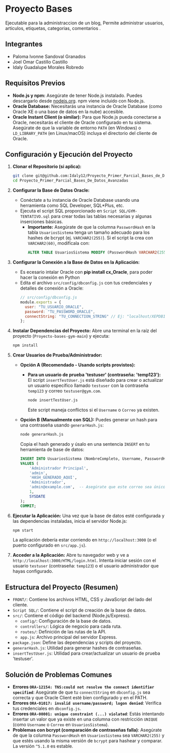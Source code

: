 # Proyecto Bases 

Ejecutable para la administraccion de un blog, Permite administrar usuarios, articulos, etiquetas, categorias, comentarios
.

## Integrantes

*   Paloma Ivonne Sandoval Granados
*   Joel Omar Castillo Castillo
*   Idaly Guadalupe Morales Robredo

## Requisitos Previos

*   **Node.js y npm:** Asegúrate de tener Node.js instalado. Puedes descargarlo desde [nodejs.org](https://nodejs.org/). npm viene incluido con Node.js.   
*   **Oracle Database:** Necesitarás una instancia de Oracle Database (como Oracle XE o una base de datos en la nube) accesible.
*   **Oracle Instant Client (o similar):** Para que Node.js pueda conectarse a Oracle, necesitarás el cliente de Oracle configurado en tu sistema. Asegúrate de que la variable de entorno `PATH` (en Windows) o `LD_LIBRARY_PATH` (en Linux/macOS) incluya el directorio del cliente de Oracle.

## Configuración y Ejecución del Proyecto

1.  **Clonar el Repositorio (si aplica):**
    ```bash
    git clone git@github.com:Idaly12/Proyecto_Primer_Parcial_Bases_de_Datos_Avanzadas.git
    cd Proyecto_Primer_Parcial_Bases_De_Datos_Avanzadas
    ```

2.  **Configurar la Base de Datos Oracle:**
    *   Conéctate a tu instancia de Oracle Database usando una herramienta como SQL Developer, SQL*Plus, etc.
    *   Ejecuta el script SQL proporcionado en `Script SQL/GYM-TENTATIVO.sql` para crear todas las tablas necesarias y algunas inserciones básicas.
        *   **Importante:** Asegúrate de que la columna `PasswordHash` en la tabla `UsuariosSistema` tenga un tamaño adecuado para los hashes de bcrypt (ej. `VARCHAR2(255)`). Si el script la crea con `VARCHAR2(60)`, modifícala con:
            ```sql
            ALTER TABLE UsuariosSistema MODIFY (PasswordHash VARCHAR2(255));
            ```

3.  **Configurar la Conexión a la Base de Datos en la Aplicación:**
    * Es ecesario intalar Oracle con **pip install cx_Oracle**, para poder hacer la conexión en Python 
    *   Edita el archivo `src/config/dbconfig.js` con tus credenciales y detalles de conexión a Oracle:
        ```javascript
        // src/config/dbconfig.js
        module.exports = {
          user: "TU_USUARIO_ORACLE",
          password: "TU_PASSWORD_ORACLE",
          connectString: "TU_CONNECTION_STRING" // Ej: "localhost/XEPDB1" o "hostname:port/service_name"
        };
        ```

5.  **Instalar Dependencias del Proyecto:**
    Abre una terminal en la raíz del proyecto (`Proyecto-bases-gym-main`) y ejecuta:
    ```bash
    npm install
    ```

6.  **Crear Usuarios de Prueba/Administrador:**
    *   **Opción A (Recomendado - Usando scripts provistos):**
        *   **Para un usuario de prueba 'testuser' (contraseña: 'temp123'):**
            El script `insertTestUser.js` está diseñado para crear o actualizar un usuario específico llamado `testuser` con la contraseña `temp123` y correo `testuser@gym.com`.
            ```bash
            node insertTestUser.js
            ```
            Este script maneja conflictos si el `Username` o `Correo` ya existen.

    *   **Opción B (Manualmente con SQL):**
        Puedes generar un hash para una contraseña usando `generarHash.js`:
        ```bash
        node generarHash.js
        ```
        Copia el hash generado y úsalo en una sentencia `INSERT` en tu herramienta de base de datos:
        ```sql
        INSERT INTO UsuariosSistema (NombreCompleto, Username, PasswordHash, Rol, Correo, Activo, FechaCreacion) 
        VALUES (
            'Administrador Principal', 
            'admin', 
            'HASH_GENERADO_AQUI', 
            'Administrador', 
            'admin@example.com',  -- Asegúrate que este correo sea único
            1, 
            SYSDATE
        );
        COMMIT;
        ```

7.  **Ejecutar la Aplicación:**
    Una vez que la base de datos esté configurada y las dependencias instaladas, inicia el servidor Node.js:
    ```bash
    npm start
    ```
    La aplicación debería estar corriendo en `http://localhost:3000` (o el puerto configurado en `src/app.js`).

8.  **Acceder a la Aplicación:**
    Abre tu navegador web y ve a `http://localhost:3000/HTML/login.html`.
    Intenta iniciar sesión con el usuario `testuser` (contraseña: `temp123`) o el usuario administrador que hayas configurado.

## Estructura del Proyecto (Resumen)

*   `FRONT/`: Contiene los archivos HTML, CSS y JavaScript del lado del cliente.
*   `Script SQL/`: Contiene el script de creación de la base de datos.
*   `src/`: Contiene el código del backend (Node.js/Express).
    *   `config/`: Configuración de la base de datos.
    *   `controllers/`: Lógica de negocio para cada ruta.
    *   `routes/`: Definición de las rutas de la API.
    *   `app.js`: Archivo principal del servidor Express.
*   `package.json`: Define las dependencias y scripts del proyecto.
*   `generarHash.js`: Utilidad para generar hashes de contraseñas.
*   `insertTestUser.js`: Utilidad para crear/actualizar un usuario de prueba 'testuser'.

## Solución de Problemas Comunes

*   **Errores `ORA-12154: TNS:could not resolve the connect identifier specified`**: Asegúrate de que tu `connectString` en `dbconfig.js` sea correcta y que Oracle Client esté bien configurado y en el PATH.
*   **Errores `ORA-01017: invalid username/password; logon denied`**: Verifica tus credenciales en `dbconfig.js`.
*   **Errores `ORA-00001: unique constraint (...) violated`**: Estás intentando insertar un valor que ya existe en una columna con restricción `UNIQUE` (como `Username` o `Correo` en `UsuariosSistema`).
*   **Problemas con bcrypt (comparación de contraseñas falla)**: Asegúrate de que la columna `PasswordHash` en `UsuariosSistema` sea `VARCHAR2(255)` y que estés usando la misma versión de `bcrypt` para hashear y comparar. La versión `^5.1.0` es estable.
